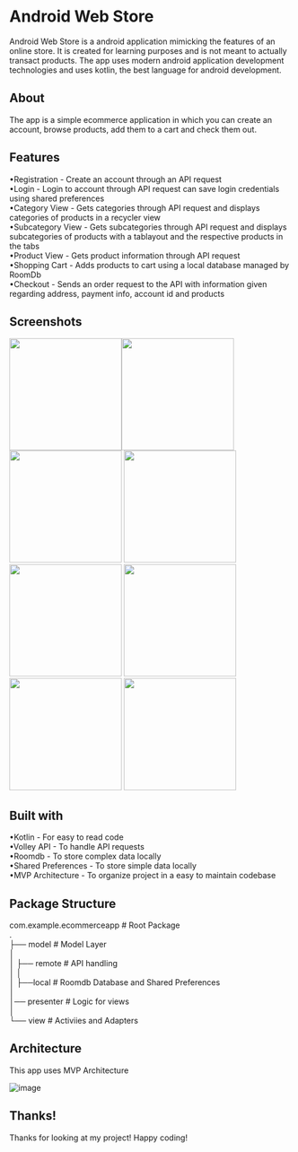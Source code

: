 # Android Web Store

Android Web Store is a android application mimicking the features of an online store. It is created for learning purposes and is not meant to actually transact products. The app uses modern android application development technologies and uses kotlin, the best language for android development.

## About

The app is a simple ecommerce application in which you can create an account, browse products, add them to a cart and check them out.

## Features

•Registration - Create an account through an API request<br />
•Login - Login to account through API request can save login credentials using shared preferences<br />
•Category View - Gets categories through API request and displays categories of products in a recycler view<br />
•Subcategory View - Gets subcategories through API request and displays subcategories of products with a tablayout and the respective products in the tabs<br />
•Product View - Gets product information through API request<br />
•Shopping Cart - Adds products to cart using a local database managed by RoomDb<br />
•Checkout - Sends an order request to the API with information given regarding address, payment info, account id and products<br />

## Screenshots

<img src="https://user-images.githubusercontent.com/68170232/190650053-6d31b7fe-eb28-42eb-bffd-a69fc79da133.png" width="200"/><img src="https://user-images.githubusercontent.com/68170232/190651025-3a45489c-0a90-4148-8c8a-d4ee2f920934.png" width="200"/>
<img src="https://user-images.githubusercontent.com/68170232/190651232-28167c0b-f103-4013-a6de-0457d723a5a5.png" width="200"/>
<img src="https://user-images.githubusercontent.com/68170232/190651281-05ba5ba4-013d-4c15-aefe-d99399a1da64.png" width="200"/>
<img src="https://user-images.githubusercontent.com/68170232/190651380-f7e8fd26-dba5-4807-94ff-717354e7b143.png" width="200"/>
<img src="https://user-images.githubusercontent.com/68170232/190651420-c6c20e9e-4af4-4893-88e0-3f67f9107abe.png" width="200"/>
<img src="https://user-images.githubusercontent.com/68170232/190651465-929f5c8f-f084-4d13-beaf-8dd6c9a44930.png" width="200"/>
<img src="https://user-images.githubusercontent.com/68170232/190656578-021d3aad-b8f5-4d3b-8da8-3aa0a44b14b4.png" width="200"/>


## Built with

•Kotlin - For easy to read code<br />
•Volley API - To handle API requests<br />
•Roomdb - To store complex data locally<br />
•Shared Preferences - To store simple data locally<br />
•MVP Architecture - To organize project in a easy to maintain codebase<br />

## Package Structure

com.example.ecommerceapp             # Root Package<br />
.<br />
├── model                            # Model Layer <br />
│<br />
│   ├── remote                       # API handling<br />
│   │   <br />
│   ├──local                         # Roomdb Database and Shared Preferences<br />
│<br />
│── presenter                        # Logic for views<br />
│<br />
└── view                             # Activiies and Adapters<br />


## Architecture

This app uses MVP Architecture

![image](https://user-images.githubusercontent.com/68170232/190653675-0e6b4025-887e-4c07-908e-b50b4905d007.png)

## Thanks!

Thanks for looking at my project! Happy coding!




